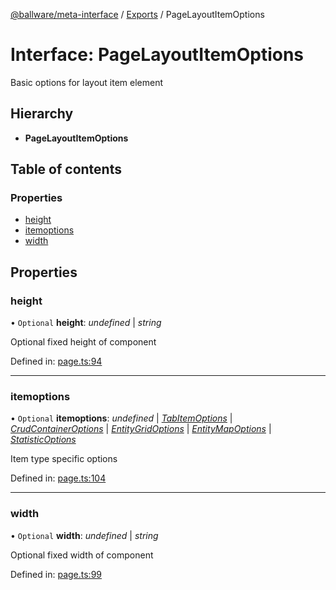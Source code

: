 [@ballware/meta-interface](../README.md) / [Exports](../modules.md) / PageLayoutItemOptions

# Interface: PageLayoutItemOptions

Basic options for layout item element

## Hierarchy

* **PageLayoutItemOptions**

## Table of contents

### Properties

- [height](pagelayoutitemoptions.md#height)
- [itemoptions](pagelayoutitemoptions.md#itemoptions)
- [width](pagelayoutitemoptions.md#width)

## Properties

### height

• `Optional` **height**: *undefined* \| *string*

Optional fixed height of component

Defined in: [page.ts:94](https://github.com/frankball/ballware-meta-interface/blob/6b9dc3f/src/page.ts#L94)

___

### itemoptions

• `Optional` **itemoptions**: *undefined* \| [*TabItemOptions*](tabitemoptions.md) \| [*CrudContainerOptions*](crudcontaineroptions.md) \| [*EntityGridOptions*](entitygridoptions.md) \| [*EntityMapOptions*](entitymapoptions.md) \| [*StatisticOptions*](statisticoptions.md)

Item type specific options

Defined in: [page.ts:104](https://github.com/frankball/ballware-meta-interface/blob/6b9dc3f/src/page.ts#L104)

___

### width

• `Optional` **width**: *undefined* \| *string*

Optional fixed width of component

Defined in: [page.ts:99](https://github.com/frankball/ballware-meta-interface/blob/6b9dc3f/src/page.ts#L99)
